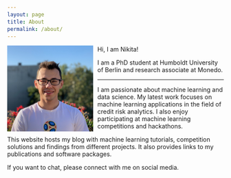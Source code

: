 ```yaml
---
layout: page
title: About
permalink: /about/
---
```


<img src = "../images/photo.jpeg"
     align  = "left" 
     width  = "200" 
     height = "200"
     style  = "float: left; margin-right: 10px;" />

Hi, I am Nikita!

I am a PhD student at Humboldt University of Berlin and research associate at Monedo. 

---

I am passionate about machine learning and data science. My latest work focuses on machine learning applications in the field of credit risk analytics. I also enjoy participating at machine learning competitions and hackathons.

This website hosts my blog with machine learning tutorials, competition solutions and findings from different projects. It also provides links to my publications and software packages.

If you want to chat, please connect with me on social media.